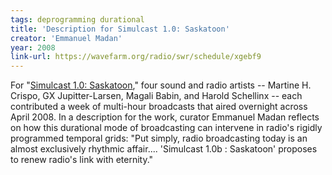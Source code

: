 ```yaml
---
tags: deprogramming durational
title: 'Description for Simulcast 1.0: Saskatoon'
creator: 'Emmanuel Madan'
year: 2008
link-url: https://wavefarm.org/radio/swr/schedule/xgebf9
---
```


For "[Simulcast 1.0: Saskatoon](https://wavefarm.org/radio/swr/schedule/xgebf9)," four sound and radio artists -- Martine H. Crispo, GX Jupitter-Larsen, Magali Babin, and Harold Schellinx -- each contributed a week of multi-hour broadcasts that aired overnight across April 2008. In a description for the work, curator Emmanuel Madan reflects on how this durational mode of broadcasting can intervene in radio's rigidly programmed temporal grids: "Put simply, radio broadcasting today is an almost exclusively rhythmic affair.... 'Simulcast 1.0b : Saskatoon' proposes to renew radio's link with eternity."

